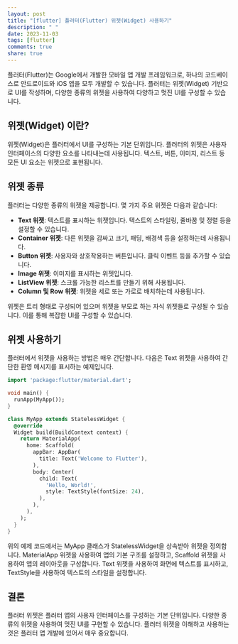 ```yaml
---
layout: post
title: "[flutter] 플러터(Flutter) 위젯(Widget) 사용하기"
description: " "
date: 2023-11-03
tags: [flutter]
comments: true
share: true
---
```


플러터(Flutter)는 Google에서 개발한 모바일 앱 개발 프레임워크로, 하나의 코드베이스로 안드로이드와 iOS 앱을 모두 개발할 수 있습니다. 플러터는 위젯(Widget) 기반으로 UI를 작성하며, 다양한 종류의 위젯을 사용하여 다양하고 멋진 UI를 구성할 수 있습니다.

## 위젯(Widget) 이란?

위젯(Widget)은 플러터에서 UI를 구성하는 기본 단위입니다. 플러터의 위젯은 사용자 인터페이스의 다양한 요소를 나타내는데 사용됩니다. 텍스트, 버튼, 이미지, 리스트 등 모든 UI 요소는 위젯으로 표현됩니다.

## 위젯 종류

플러터는 다양한 종류의 위젯을 제공합니다. 몇 가지 주요 위젯은 다음과 같습니다:

- **Text 위젯**: 텍스트를 표시하는 위젯입니다. 텍스트의 스타일링, 줄바꿈 및 정렬 등을 설정할 수 있습니다.
- **Container 위젯**: 다른 위젯을 감싸고 크기, 패딩, 배경색 등을 설정하는데 사용됩니다.
- **Button 위젯**: 사용자와 상호작용하는 버튼입니다. 클릭 이벤트 등을 추가할 수 있습니다.
- **Image 위젯**: 이미지를 표시하는 위젯입니다.
- **ListView 위젯**: 스크롤 가능한 리스트를 만들기 위해 사용됩니다.
- **Column 및 Row 위젯**: 위젯을 세로 또는 가로로 배치하는데 사용됩니다.

위젯은 트리 형태로 구성되어 있으며 위젯을 부모로 하는 자식 위젯들로 구성될 수 있습니다. 이를 통해 복잡한 UI를 구성할 수 있습니다.

## 위젯 사용하기

플러터에서 위젯을 사용하는 방법은 매우 간단합니다. 다음은 Text 위젯을 사용하여 간단한 환영 메시지를 표시하는 예제입니다.

```dart
import 'package:flutter/material.dart';

void main() {
  runApp(MyApp());
}

class MyApp extends StatelessWidget {
  @override
  Widget build(BuildContext context) {
    return MaterialApp(
      home: Scaffold(
        appBar: AppBar(
          title: Text('Welcome to Flutter'),
        ),
        body: Center(
          child: Text(
            'Hello, World!',
            style: TextStyle(fontSize: 24),
          ),
        ),
      ),
    );
  }
}
```

위의 예제 코드에서는 MyApp 클래스가 StatelessWidget을 상속받아 위젯을 정의합니다. MaterialApp 위젯을 사용하여 앱의 기본 구조를 설정하고, Scaffold 위젯을 사용하여 앱의 레이아웃을 구성합니다. Text 위젯을 사용하여 화면에 텍스트를 표시하고, TextStyle을 사용하여 텍스트의 스타일을 설정합니다.

## 결론

플러터 위젯은 플러터 앱의 사용자 인터페이스를 구성하는 기본 단위입니다. 다양한 종류의 위젯을 사용하여 멋진 UI를 구현할 수 있습니다. 플러터 위젯을 이해하고 사용하는 것은 플러터 앱 개발에 있어서 매우 중요합니다.